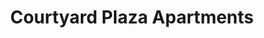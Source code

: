---
title: Courtyard Plaza Apartments
phone: (408)Â 929-4221
website: 
management: Affordable Housing Development Corp
location: "San Jose"
tags: []
---